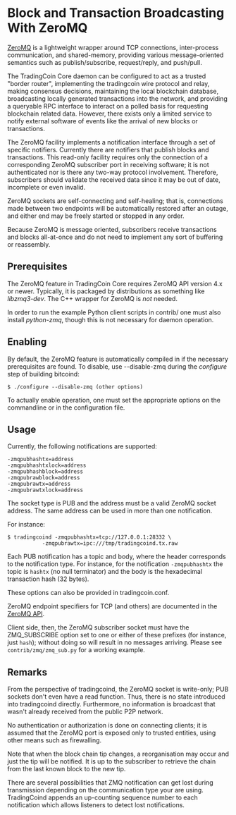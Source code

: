 # Block and Transaction Broadcasting With ZeroMQ

[ZeroMQ](http://zeromq.org/) is a lightweight wrapper around TCP
connections, inter-process communication, and shared-memory,
providing various message-oriented semantics such as publish/subscribe,
request/reply, and push/pull.

The TradingCoin Core daemon can be configured to act as a trusted "border
router", implementing the tradingcoin wire protocol and relay, making
consensus decisions, maintaining the local blockchain database,
broadcasting locally generated transactions into the network, and
providing a queryable RPC interface to interact on a polled basis for
requesting blockchain related data. However, there exists only a
limited service to notify external software of events like the arrival
of new blocks or transactions.

The ZeroMQ facility implements a notification interface through a set
of specific notifiers. Currently there are notifiers that publish
blocks and transactions. This read-only facility requires only the
connection of a corresponding ZeroMQ subscriber port in receiving
software; it is not authenticated nor is there any two-way protocol
involvement. Therefore, subscribers should validate the received data
since it may be out of date, incomplete or even invalid.

ZeroMQ sockets are self-connecting and self-healing; that is,
connections made between two endpoints will be automatically restored
after an outage, and either end may be freely started or stopped in
any order.

Because ZeroMQ is message oriented, subscribers receive transactions
and blocks all-at-once and do not need to implement any sort of
buffering or reassembly.

## Prerequisites

The ZeroMQ feature in TradingCoin Core requires ZeroMQ API version 4.x or
newer. Typically, it is packaged by distributions as something like
*libzmq3-dev*. The C++ wrapper for ZeroMQ is *not* needed.

In order to run the example Python client scripts in contrib/ one must
also install *python-zmq*, though this is not necessary for daemon
operation.

## Enabling

By default, the ZeroMQ feature is automatically compiled in if the
necessary prerequisites are found.  To disable, use --disable-zmq
during the *configure* step of building bitcoind:

    $ ./configure --disable-zmq (other options)

To actually enable operation, one must set the appropriate options on
the commandline or in the configuration file.

## Usage

Currently, the following notifications are supported:

    -zmqpubhashtx=address
    -zmqpubhashtxlock=address
    -zmqpubhashblock=address
    -zmqpubrawblock=address
    -zmqpubrawtx=address
    -zmqpubrawtxlock=address

The socket type is PUB and the address must be a valid ZeroMQ socket
address. The same address can be used in more than one notification.

For instance:

    $ tradingcoind -zmqpubhashtx=tcp://127.0.0.1:28332 \
               -zmqpubrawtx=ipc:///tmp/tradingcoind.tx.raw

Each PUB notification has a topic and body, where the header
corresponds to the notification type. For instance, for the
notification `-zmqpubhashtx` the topic is `hashtx` (no null
terminator) and the body is the hexadecimal transaction hash (32
bytes).

These options can also be provided in tradingcoin.conf.

ZeroMQ endpoint specifiers for TCP (and others) are documented in the
[ZeroMQ API](http://api.zeromq.org/4-0:_start).

Client side, then, the ZeroMQ subscriber socket must have the
ZMQ_SUBSCRIBE option set to one or either of these prefixes (for
instance, just `hash`); without doing so will result in no messages
arriving. Please see `contrib/zmq/zmq_sub.py` for a working example.

## Remarks

From the perspective of tradingcoind, the ZeroMQ socket is write-only; PUB
sockets don't even have a read function. Thus, there is no state
introduced into tradingcoind directly. Furthermore, no information is
broadcast that wasn't already received from the public P2P network.

No authentication or authorization is done on connecting clients; it
is assumed that the ZeroMQ port is exposed only to trusted entities,
using other means such as firewalling.

Note that when the block chain tip changes, a reorganisation may occur
and just the tip will be notified. It is up to the subscriber to
retrieve the chain from the last known block to the new tip.

There are several possibilities that ZMQ notification can get lost
during transmission depending on the communication type your are
using. TradingCoind appends an up-counting sequence number to each
notification which allows listeners to detect lost notifications.
